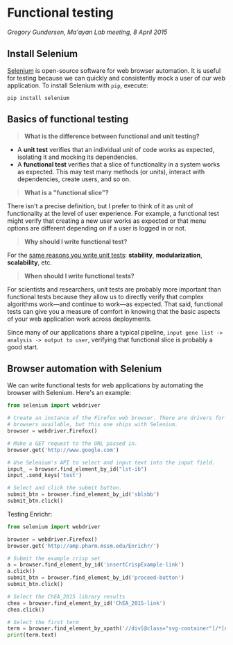 # Functional testing
_Gregory Gundersen, Ma'ayan Lab meeting, 8 April 2015_

## Install Selenium

[Selenium](http://selenium-python.readthedocs.org/index.html) is open-source software for web browser automation. It is useful for testing because we can quickly and consistently mock a user of our web application. To install Selenium with `pip`, execute:
```
pip install selenium
```

## Basics of functional testing

> **What is the difference between functional and unit testing?**

- A **unit test** verifies that an individual unit of code works as expected, isolating it and mocking its dependencies.
- A **functional test** verifies that a slice of functionality in a system works as expected. This may test many methods (or units), interact with dependencies, create users, and so on.

> **What is a "functional slice"?**

There isn't a precise definition, but I prefer to think of it as unit of functionality at the level of user experience. For example, a functional test might verify that creating a new user works as expected or that menu options are different depending on if a user is logged in or not.

> **Why should I write functional test?**

For the [same reasons you write unit tests](https://github.com/MaayanLab/software-testing/blob/master/1-unit-testing/README.md): **stability**, **modularization**, **scalability**, etc.

> **When should I write functional tests?**

For scientists and researchers, unit tests are probably more important than functional tests because they allow us to directly verify that complex algorithms work—and continue to work—as expected. That said, functional tests can give you a measure of comfort in knowing that the basic aspects of your web application work across deployments.

Since many of our applications share a typical pipeline, `input gene list -> analysis -> output to user`, verifying that functional slice is probably a good start.

## Browser automation with Selenium

We can write functional tests for web applications by automating the browser with Selenium. Here's an example:

```python
from selenium import webdriver

# Create an instance of the Firefox web browser. There are drivers for other 
# browsers available, but this one ships with Selenium.
browser = webdriver.Firefox()

# Make a GET request to the URL passed in.
browser.get('http://www.google.com')

# Use Selenium's API to select and input text into the input field.
input_ = browser.find_element_by_id("lst-ib")
input_.send_keys('test')

# Select and click the submit button.
submit_btn = browser.find_element_by_id('sblsbb')
submit_btn.click()
```

Testing Enrichr:

```python
from selenium import webdriver

browser = webdriver.Firefox()
browser.get('http://amp.pharm.mssm.edu/Enrichr/')

# Submit the example crisp set
a = browser.find_element_by_id('insertCrispExample-link')
a.click()
submit_btn = browser.find_element_by_id('proceed-button')
submit_btn.click()

# Select the ChEA_2015 library results
chea = browser.find_element_by_id('ChEA_2015-link')
chea.click()

# Select the first term
term = browser.find_element_by_xpath('//div[@class="svg-container"]/*[name()="svg"]/*[name()="g"]')
print(term.text)
```